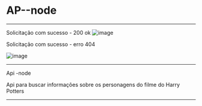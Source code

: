 # AP--node
**************************************************************************************************************
Solicitação com sucesso - 200 ok
![image](https://user-images.githubusercontent.com/72118415/161407465-38c5e0b9-cb23-41d6-b8a5-0ba47ac6bc62.png)

Solicitação com sucesso - erro 404

![image](https://user-images.githubusercontent.com/72118415/161407519-aac22d3c-cee9-4b9f-8873-c0de4f38c5ce.png)



**********************************************************************************************************
Api -node

Api para buscar informações sobre os personagens do filme do Harry Potters
********************************************************************************************************
